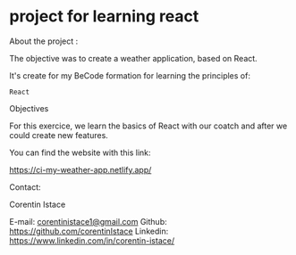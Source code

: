# project for learning react

About the project :

The objective was to create a weather application, based on React.

It's create for my BeCode formation for learning the principles of:

    React

Objectives

For this exercice, we learn the basics of React with our coatch and after we could create new features.


You can find the website with this link:  

https://ci-my-weather-app.netlify.app/


Contact:

Corentin Istace

E-mail: corentinistace1@gmail.com
Github: https://github.com/corentinIstace
Linkedin: https://www.linkedin.com/in/corentin-istace/

